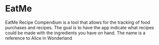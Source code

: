 # EatMe
EatMe Recipe Compendium is a tool that allows for the tracking of food purchases and recipes. The goal is to have the app indicate what recipes could be made with the ingredients you have on hand. The name is a reference to Alice in Wonderland 

